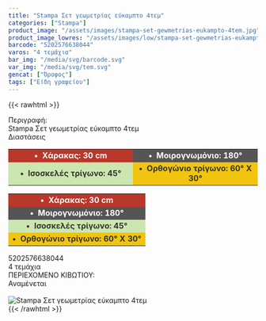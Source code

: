 ```yaml
---
title: "Stampa Σετ γεωμετρίας εύκαμπτο 4τεμ"
categories: ["Stampa"]
product_image: "/assets/images/stampa-set-gewmetrias-eukampto-4tem.jpg"
product_image_lowres: "/assets/images/low/stampa-set-gewmetrias-eukampto-4tem.jpg"
barcode: "5202576638044"
varos: "4 τεμάχια"
bar_img: "/media/svg/barcode.svg"
var_img: "/media/svg/tem.svg"
gencat: ["Όροφος"]
tags: ["Είδη γραφείου"]
---
```

{{< rawhtml >}}

<div class="sload678"><div class="product"><div id="sistatika">Περιγραφή:</div><div class="alltext">Stampa Σετ γεωμετρίας εύκαμπτο 4τεμ</div><div id="loipa">Διαστάσεις</div><div class="keno"></div><div class="miti"><table style="border-collapse:collapse;width:100%" border="0" cellpadding="10px"><tbody><tr style="text-align:center"><td style="width:49.766%;background-color:#ba372a"><strong><span style="color:#fff">•&nbsp; Χάρακας: 30 cm</span></strong></td><td style="width:49.766%;background-color:#555"><strong><span style="color:#fff">•&nbsp; Μοιρογνωμόνιο: 180°</span></strong></td></tr><tr><td style="background-color:#cbe6ae;width:49.766%;text-align:center"><span style="color:#333"><strong>•&nbsp; Ισοσκελές τρίγωνο: 45°</strong></span></td><td style="background-color:#f1c40f;width:49.766%;text-align:center"><span style="color:#333"><strong>•&nbsp; Ορθογώνιο τρίγωνο: 60° Χ 30°</strong></span></td></tr></tbody></table></div><div class="miti2"><table style="border-collapse:collapse;width:100%" border="0" cellpadding="10px"><tbody><tr style="text-align:center"><td style="background-color:#ba372a;text-align:center"><strong><span style="color:#fff">•&nbsp; Χάρακας: 30 cm</span></strong></td></tr><tr><td style="background-color:#555;text-align:center"><strong><span style="color:#fff">•&nbsp; Μοιρογνωμόνιο: 180°</span></strong></td></tr><tr><td style="background-color:#cbe6ae;text-align:center"><span style="color:#333"><strong>•&nbsp; Ισοσκελές τρίγωνο: 45°</strong></span></td></tr><tr><td style="background-color:#f1c40f;text-align:center"><span style="color:#333"><strong>•&nbsp; Ορθογώνιο τρίγωνο: 60° Χ 30°</strong></span></td></tr></tbody></table></div><div class="keno"></div><div id="barcode"><div id="barimage1"></div><span id="bartext">5202576638044</span></div><div id="varos"><div id="temimg"></div><span id="varostext">4 τεμάχια</span></div><div id="kivotio">ΠΕΡΙΕΧΟΜΕΝΟ ΚΙΒΩΤΙΟΥ:<br>Αναμένεται</div><br><div class="pimg"><img alt="Stampa Σετ γεωμετρίας εύκαμπτο 4τεμ" title="Stampa Σετ γεωμετρίας εύκαμπτο 4τεμ" src="/assets/images/stampa-set-gewmetrias-eukampto-4tem.jpg"></div></div></div>
{{< /rawhtml >}}


